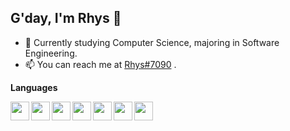 <head>
  <link rel="stylesheet" href="https://cdn.jsdelivr.net/gh/devicons/devicon@v2.10.1/devicon.min.css">
</head>

## G'day, I'm Rhys 👋

<!--- 📙 Interested in programming.-->
- 🌱 Currently studying Computer Science, majoring in Software Engineering.
- 📫 You can reach me at <a href="https://discord.com">Rhys#7090</a> <!--or <a href="mailto:email@gmail.com?">email</a>-->.

<!--🔗 <a href="https://www.w3schools.com/">My Website</a> -->

**Languages** 

<img align="left" width="30px" src="https://cdn.jsdelivr.net/gh/devicons/devicon/icons/python/python-original.svg" />

<img align="left" width="30px" src="https://cdn.jsdelivr.net/gh/devicons/devicon/icons/java/java-original.svg" />

<img align="left" width="30px" src="https://cdn.jsdelivr.net/gh/devicons/devicon/icons/html5/html5-original-wordmark.svg" />

<img align="left" width="30px" src="https://cdn.jsdelivr.net/gh/devicons/devicon/icons/javascript/javascript-original.svg" />

<img align="left" width="30px" src="https://cdn.jsdelivr.net/gh/devicons/devicon/icons/css3/css3-original.svg" />

<img align="left" width="30px" src="https://cdn.jsdelivr.net/gh/devicons/devicon/icons/mysql/mysql-original.svg" />

<img align="left" width="30px" src="https://cdn.jsdelivr.net/gh/devicons/devicon/icons/dotnetcore/dotnetcore-original.svg" />
